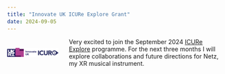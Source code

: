 ```yaml
---
title: "Innovate UK ICURe Explore Grant"
date: 2024-09-05
---
```


<div style="display: flex; flex-direction: row; align-items: center;">
    <img src="/assets/images/icureexplore.png" style="width: 120px; margin-right: 24px;"/>
    <div>
    Very excited to join the September 2024 <a href="https://www.icureprogramme.com/icure-explore/" target="_blank">ICURe Explore</a> programme. For the next three months I will explore collaborations and future directions for Netz, my XR musical instrument.
    </div>
</div>